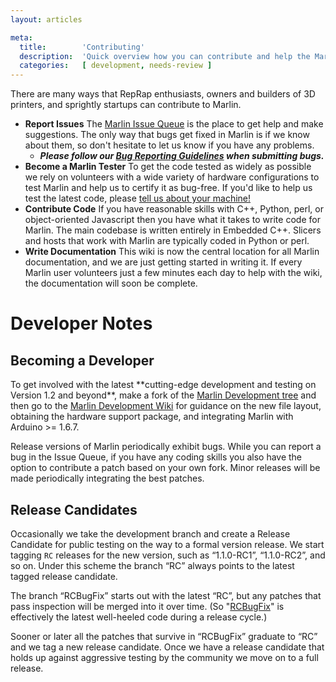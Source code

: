 ```yaml
---
layout: articles

meta:
  title:        'Contributing'
  description:  'Quick overview how you can contribute and help the Marlin Firmware project'
  categories:   [ development, needs-review ]
---
```

There are many ways that RepRap enthusiasts, owners and builders of 3D printers, and sprightly startups can contribute to Marlin.

-   **Report Issues**
    The [Marlin Issue Queue] is the place to get help and make suggestions. The only way that bugs get fixed in Marlin is if we know about them, so don't hesitate to let us know if you have any problems.
    -   ***Please follow our [Bug Reporting Guidelines] when submitting bugs.***
-   **Become a Marlin Tester**
    To get the code tested as widely as possible we rely on volunteers with a wide variety of hardware configurations to test Marlin and help us to certify it as bug-free. If you'd like to help us test the latest code, please [tell us about your machine!]
-   **Contribute Code**
    If you have reasonable skills with C++, Python, perl, or object-oriented Javascript then you have what it takes to write code for Marlin. The main codebase is written entirely in Embedded C++. Slicers and hosts that work with Marlin are typically coded in Python or perl.
-   **Write Documentation**
    This wiki is now the central location for all Marlin documentation, and we are just getting started in writing it. If every Marlin user volunteers just a few minutes each day to help with the wiki, the documentation will soon be complete.

Developer Notes
===============

Becoming a Developer
--------------------

To get involved with the latest \*\*cutting-edge development and testing on Version 1.2 and beyond\*\*, make a fork of the [Marlin Development tree] and then go to the [Marlin Development Wiki] for guidance on the new file layout, obtaining the hardware support package, and integrating Marlin with Arduino &gt;= 1.6.7.

Release versions of Marlin periodically exhibit bugs. While you can report a bug in the Issue Queue, if you have any coding skills you also have the option to contribute a patch based on your own fork. Minor releases will be made periodically integrating the best patches.

Release Candidates
------------------

Occasionally we take the development branch and create a Release Candidate for public testing on the way to a formal version release. We start tagging `RC` releases for the new version, such as “1.1.0-RC1”, “1.1.0-RC2”, and so on. Under this scheme the branch “RC” always points to the latest tagged release candidate.

The branch “RCBugFix” starts out with the latest “RC”, but any patches that pass inspection will be merged into it over time. (So "[RCBugFix]" is effectively the latest well-heeled code during a release cycle.)

Sooner or later all the patches that survive in “RCBugFix” graduate to “RC” and we tag a new release candidate. Once we have a release candidate that holds up against aggressive testing by the community we move on to a full release.

  [Marlin Issue Queue]: https://github.com/MarlinFirmware/Marlin/issues
  [Bug Reporting Guidelines]: Reporting_Bugs "wikilink"
  [tell us about your machine!]: https://github.com/MarlinFirmware/Marlin/issues/1209
  [Marlin Development tree]: https://github.com/MarlinFirmware/MarlinDev
  [Marlin Development Wiki]: https://github.com/MarlinFirmware/MarlinDev/wiki
  [RCBugFix]: https://github.com/MarlinFirmware/Marlin/tree/RCBugFix
